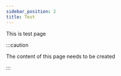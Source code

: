 ```yaml
---
sidebar_position: 2
title: Test
---
```


This is test page

:::caution

The content of this page needs to be created

:::